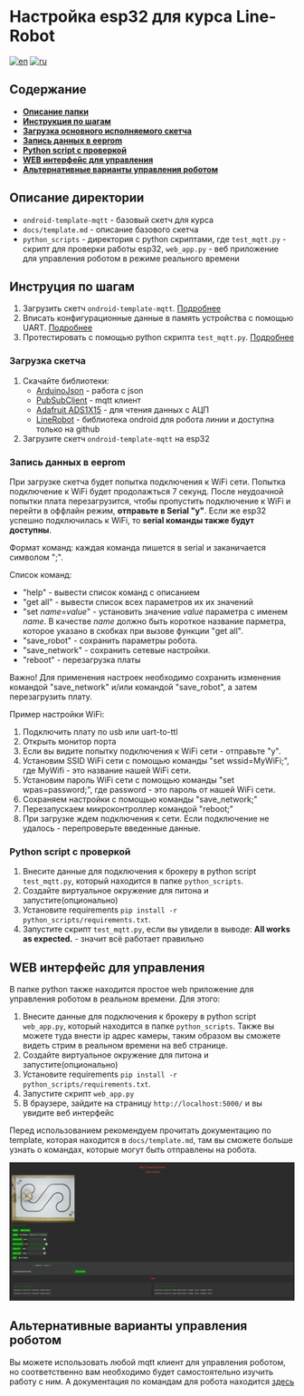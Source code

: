 # Настройка esp32 для курса Line-Robot 

[![en](https://img.shields.io/badge/lang-en-red.svg)](Readme.md)
[![ru](https://img.shields.io/badge/lang-ru-red.svg)](Readme.ru.md)

## Содержание

- [**Описание папки**](#описание-папки)
- [**Инструкция по шагам**](#инструкция-по-шагам)
- [**Загрузка основного исполняемого скетча**](#pагрузка-скетча)
- [**Запись данных в eeprom**](#запись-данных-в-eeprom)
- [**Python script с проверкой**](#python-script-с-проверкой)
- [**WEB интерфейс для управления**](#web-интерфейс-для-управления)
- [**Альтернативные варианты управления роботом**](#альтернативные-варианты-управления-роботом)


## Описание директории

- `ondroid-template-mqtt` - базовый скетч для курса  
- `docs/template.md` - описание базового скетча
- `python_scripts` - директория с python скриптами, где `test_mqtt.py` - скрипт для проверки работы esp32, `web_app.py` - веб приложение для управления роботом в режиме реального времени


## Инструция по шагам

1. Загрузить скетч `ondroid-template-mqtt`. [Подробнее](#загрузка-скетча)
2. Вписать конфигурационные данные в память устройства с помощью UART. [Подробнее](#запись-данных-в-eeprom)
3. Протестировать с помощью python скрипта `test_mqtt.py`. [Подробнее](#запись-данных-в-eeprom)


### Загрузка скетча

1. Скачайте библиотеки: 
	- [ArduinoJson](https://docs.arduino.cc/libraries/arduinojson/https://github.com/bblanchon/ArduinoJson) - работа с json
	- [PubSubClient](https://docs.arduino.cc/libraries/pubsubclient) - mqtt клиент
	- [Adafruit ADS1X15](https://docs.arduino.cc/libraries/adafruit-ads1x15) - для чтения данных с АЦП
	- [LineRobot](https://github.com/autolab-fi/LineRobotLibrary) - библиотека ondroid для робота линии и доступна только на github
2. Загрузите скетч `ondroid-template-mqtt` на esp32

### Запись данных в eeprom

При загрузке скетча будет попытка подключения к WiFi сети. Попытка подключение к WiFi будет продолажться 7 секунд. После неудоачной попытки плата перезагрузится, чтобы пропустить
подключение к WiFi и перейти в оффлайн режим, **отправьте в Serial "y"**. Если же esp32 успешно подключилась к WiFi, то **serial команды также будут доступны**.

Формат команд: каждая команда пишется в serial и заканичается символом ";".

Список команд:

- "help" - вывести список команд с описанием
- "get all" - вывести список всех параметров их их значений
- "set *name*=*value*" - установить значение *value* параметра с именем *name*. В качестве *name* должно быть короткое название парметра, которое указано в скобках при вызове функции "get all".
- "save_robot" - сохранить параметры робота.
- "save_network" - сохранить сетевые настройки.
- "reboot" - перезагрузка платы

Важно! Для применения настроек необходимо сохранить изменения командой "save_network" и/или командой "save_robot", а затем перезагрузить плату.

Пример настройки WiFi:

1. Подключить плату по usb или uart-to-ttl
2. Открыть монитор порта
3. Если вы видите попытку подключения к WiFi сети - отправьте "y".
4. Установим SSID WiFi сети с помощью команды "set wssid=MyWiFi;", где MyWifi - это название нашей WiFi сети.
5. Установим пароль WiFi сети с помощью команды "set wpas=password;", где password - это пароль от нашей WiFi сети.
6. Сохраняем настройки с помощью команды "save_network;"
7. Перезапускаем микроконтроллер командой "reboot;"
8. При загрузке ждем подключения к сети. Если подключение не удалось - перепроверьте введенные данные.

### Python script с проверкой

1. Внесите данные для подключения к брокеру в python script `test_mqtt.py`, который находится в папке `python_scripts`. 
2. Создайте виртуальное окружение для питона и запустите(опционально)
3. Установите requirements `pip install -r python_scripts/requirements.txt`.
4. Запустите скрипт `test_mqtt.py`, если вы увидели в выводе: **All works as expected.** - значит всё работает правильно


## WEB интерфейс для управления

В папке python также находится простое web приложение для управления роботом в реальном времени. Для этого:

1. Внесите данные для подключения к брокеру в python script `web_app.py`, который находится в папке `python_scripts`. Также вы можете туда внести ip адрес камеры, таким образом вы сможете видеть стрим в реальном времени на веб странице.
2. Создайте виртуальное окружение для питона и запустите(опционально)
3. Установите requirements `pip install -r python_scripts/requirements.txt`.
4. Запустите скрипт `web_app.py`
5. В браузере, зайдите на страницу `http://localhost:5000/` и вы увидите веб интерфейс

Перед использованием рекомендуем прочитать документацию по template, которая находится в `docs/template.md`, там вы сможете больше узнать о командах, которые могут быть отправлены на робота.

![alt text](<docs/web_interface.png>)


## Альтернативные варианты управления роботом

Вы можете использовать любой mqtt клиент для управления роботом, но соответственно вам необходимо будет самостоятельно изучить работу с ним. А документация по командам для робота находится [здесь](docs/template.ru.md)

